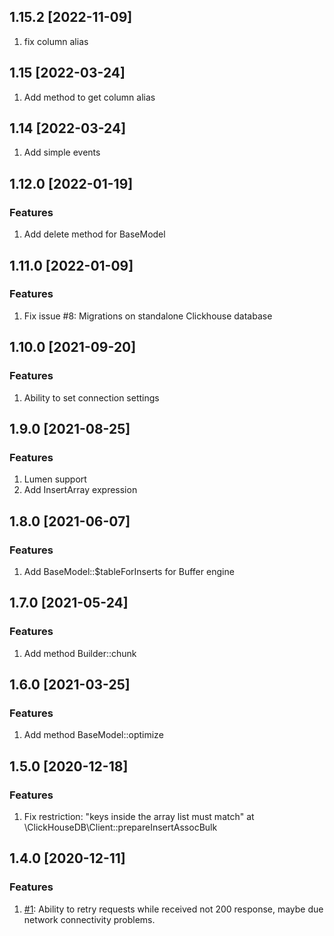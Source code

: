 ## 1.15.2 [2022-11-09]
1. fix column alias

## 1.15 [2022-03-24]
1. Add method to get column alias

## 1.14 [2022-03-24]
1. Add simple events

## 1.12.0 [2022-01-19]

### Features
1. Add delete method for BaseModel

## 1.11.0 [2022-01-09]

### Features
1. Fix issue #8: Migrations on standalone Clickhouse database

## 1.10.0 [2021-09-20]

### Features
1. Ability to set connection settings

## 1.9.0 [2021-08-25]

### Features
1. Lumen support
1. Add InsertArray expression

## 1.8.0 [2021-06-07]

### Features
1. Add BaseModel::$tableForInserts for Buffer engine

## 1.7.0 [2021-05-24]

### Features
1. Add method Builder::chunk

## 1.6.0 [2021-03-25]

### Features
1. Add method BaseModel::optimize

## 1.5.0 [2020-12-18]

### Features
1. Fix restriction: "keys inside the array list must match" at \ClickHouseDB\Client::prepareInsertAssocBulk

## 1.4.0 [2020-12-11]

### Features
1. [#1](https://github.com/glushkovds/phpclickhouse-laravel/pull/1):  Ability to retry requests while received not 200 response, maybe due network connectivity problems.
